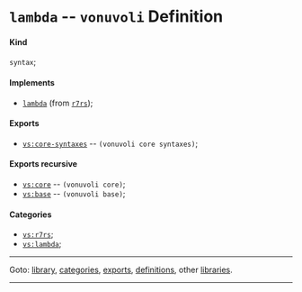 

<a id='definition__vonuvoli__lambda'></a>

# `lambda` -- `vonuvoli` Definition


<a id='definition__vonuvoli__lambda__kind'></a>

#### Kind

`syntax`;


<a id='definition__vonuvoli__lambda__implements'></a>

#### Implements

 * [`lambda`](../../r7rs/definitions/lambda.md#definition__r7rs__lambda) (from [`r7rs`](../../r7rs/_index.md#library__r7rs));


<a id='definition__vonuvoli__lambda__exports'></a>

#### Exports

 * [`vs:core-syntaxes`](../../vonuvoli/exports/vs_3a_core-syntaxes.md#export__vonuvoli__vs_3a_core-syntaxes) -- `(vonuvoli core syntaxes)`;


<a id='definition__vonuvoli__lambda__exports-recursive'></a>

#### Exports recursive

 * [`vs:core`](../../vonuvoli/exports/vs_3a_core.md#export__vonuvoli__vs_3a_core) -- `(vonuvoli core)`;
 * [`vs:base`](../../vonuvoli/exports/vs_3a_base.md#export__vonuvoli__vs_3a_base) -- `(vonuvoli base)`;


<a id='definition__vonuvoli__lambda__categories'></a>

#### Categories

 * [`vs:r7rs`](../../vonuvoli/categories/vs_3a_r7rs.md#category__vonuvoli__vs_3a_r7rs);
 * [`vs:lambda`](../../vonuvoli/categories/vs_3a_lambda.md#category__vonuvoli__vs_3a_lambda);

----

Goto: [library](../../vonuvoli/_index.md#library__vonuvoli), [categories](../../vonuvoli/categories/_index.md#toc__vonuvoli__categories), [exports](../../vonuvoli/exports/_index.md#toc__vonuvoli__exports), [definitions](../../vonuvoli/definitions/_index.md#toc__vonuvoli__definitions), other [libraries](../../_libraries.md#toc__libraries).

----

